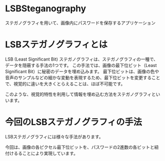 # LSBSteganography
ステガノグラフィを用いて、画像内にパスワードを保存するアプリケーション
# LSBステガノグラフィとは

LSB (Least Significant Bit) ステガノグラフィは、ステガノグラフィの一種で、データを隠蔽する手法の1つです。
この手法では、画像の最下位ビット（Least Significant Bit）に秘密のデータを埋め込みます。
最下位ビットは、画像の色や音声のサンプルなどの細かな変動を表現するため、最下位ビットを変更することで、視覚的に違いを大きくとらえることは、ほぼ不可能です。

このような、視覚的特性を利用して情報を埋め込む方法をステガノグラフィといいます。

# 今回のLSBステガノグラフィの手法

LSBステガノグラフィには様々な手法があります。

今回は、画像の各ピクセル最下位ビットを、パスワードの2進数の各ビットと紐付けるることにより実現しています。
